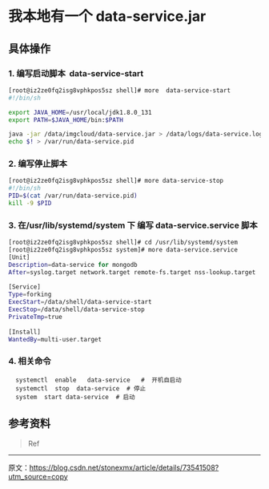 # 我本地有一个 data-service.jar


## 具体操作

### 1. 编写启动脚本  data-service-start

```bash
[root@iz2ze0fq2isg8vphkpos5sz shell]# more  data-service-start
#!/bin/sh

export JAVA_HOME=/usr/local/jdk1.8.0_131
export PATH=$JAVA_HOME/bin:$PATH

java -jar /data/imgcloud/data-service.jar > /data/logs/data-service.log &
echo $! > /var/run/data-service.pid
```

### 2. 编写停止脚本

```bash
[root@iz2ze0fq2isg8vphkpos5sz shell]# more data-service-stop 
#!/bin/sh
PID=$(cat /var/run/data-service.pid)
kill -9 $PID
```
### 3. 在/usr/lib/systemd/system 下 编写 data-service.service 脚本

```bash
[root@iz2ze0fq2isg8vphkpos5sz shell]# cd /usr/lib/systemd/system
[root@iz2ze0fq2isg8vphkpos5sz system]# more data-service.service 
[Unit]
Description=data-service for mongodb
After=syslog.target network.target remote-fs.target nss-lookup.target
 
[Service]
Type=forking
ExecStart=/data/shell/data-service-start
ExecStop=/data/shell/data-service-stop
PrivateTmp=true
 
[Install]
WantedBy=multi-user.target
```

### 4. 相关命令

```
  systemctl  enable   data-service   #  开机自启动
  systemctl  stop  data-service  # 停止
  system  start data-service  # 启动
```

## 参考资料

>Ref

---------------------

原文：https://blog.csdn.net/stonexmx/article/details/73541508?utm_source=copy 

